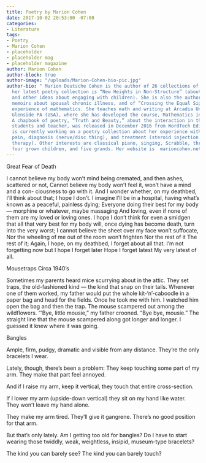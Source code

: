 ```yaml
---
title: Poetry by Marion Cohen
date: 2017-10-02 20:53:00 -07:00
categories:
- Literature
tags:
- Poetry
- Marion Cohen
- placeholder
- placeholder mag
- placeholder magazine
author: Marion Cohen
author-block: true
author-image: "/uploads/Marion-Cohen-bio-pic.jpg"
author-bio: " Marion Deutsche Cohen is the author of 26 collections of poetry or memoir;
  her latest poetry collection is “New Heights in Non-Structure” (about homeschooling
  and other ideas about engaging with children). She is also the author of two controversial
  memoirs about spousal chronic illness, and of “Crossing the Equal Sign,” about the
  experience of mathematics. She teaches math and writing at Arcadia University in
  Glenside PA (USA), where she has developed the course, Mathematics in Literature.
  A chapbook of poetry, “Truth and Beauty,” about the interaction in that course among
  students and teacher, was released in December 2016 from WordTech Editions. She
  is currently working on a poetry collection about her experience with extreme back
  pain, diagnosis (nerve/disc thing), and treatment (steroid injection plus physical
  therapy). Other interests are classical piano, singing, Scrabble, thrift-shopping,
  four grown children, and five grands. Her website is  marioncohen.net"
---
```


Great Fear of Death


I cannot believe my body won’t mind being cremated, and then ashes, scattered or not,
Cannot believe my body won’t feel it, won’t have a mind and a con-
   ciousness to go with it.
And I wonder whether, on my deathbed, I’ll think about that; I hope I don’t.
I imagine I’ll be in a hospital, having what’s known as a peaceful, painless dying;
Everyone doing their best for my body — morphine or whatever, maybe massaging
And loving, even if none of them are my loved or loving ones.
I hope I don’t think for even a smidgen that all that very best for my body will, once 
   dying has become death, turn into the very worst;
I cannot believe the sheet over my face won’t suffocate,
Nor the wheeling of me out of the room won’t frighten 
Nor the rest of it
The rest of it;
Again, I hope, on my deathbed, I forget about all that.
I’m not forgetting now but I hope I forget later
Hope I forget latest
My very latest of all.


Mousetraps Circa 1940’s


Sometimes my parents heard mice scurrying about in the attic.
They set traps, the old-fashioned kind — the kind that snap on their tails.
Whenever one of them worked, my father would put the whole kit-‘n’-caboodle in a paper bag and head for the fields.
Once he took me with him. I watched him open the bag and then the trap.
The mouse scampered out among the wildflowers.
“’Bye, little mousie,” my father crooned. “Bye bye, mousie.”
The straight line that the mouse scampered along got longer and longer.
I guessed it knew where it was going.


Bangles


Ample, firm, pudgy, dramatic
and visible from any distance.
They’re the only bracelets I wear.

 Lately, though, there’s been a problem:
They keep touching some part of my arm.
They make that part feel annoyed.

And if I raise my arm,
keep it vertical,
they touch that entire cross-section.

If I lower my arm (upside-down vertical)
they sit on my hand like water.
They won’t leave my hand alone.

They make my arm tired.
They’ll give it gangrene.
There’s no good position for that arm.

But that’s only lately.
Am I getting too old for bangles?
Do I have to start wearing those twiddly, weak, weightless, insipid, museum-type
   bracelets?

The kind you can barely see?
The kind you can barely touch?


